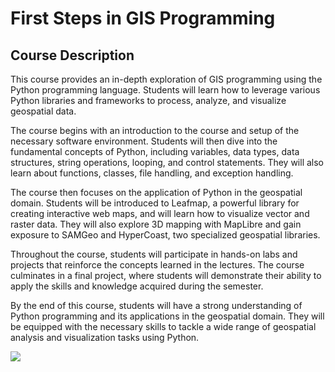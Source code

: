# First Steps in GIS Programming

## Course Description

This course provides an in-depth exploration of GIS programming using the Python programming language. Students will learn how to leverage various Python libraries and frameworks to process, analyze, and visualize geospatial data.

The course begins with an introduction to the course and setup of the necessary software environment. Students will then dive into the fundamental concepts of Python, including variables, data types, data structures, string operations, looping, and control statements. They will also learn about functions, classes, file handling, and exception handling.

The course then focuses on the application of Python in the geospatial domain. Students will be introduced to Leafmap, a powerful library for creating interactive web maps, and will learn how to visualize vector and raster data. They will also explore 3D mapping with MapLibre and gain exposure to SAMGeo and HyperCoast, two specialized geospatial libraries.

Throughout the course, students will participate in hands-on labs and projects that reinforce the concepts learned in the lectures. The course culminates in a final project, where students will demonstrate their ability to apply the skills and knowledge acquired during the semester.

By the end of this course, students will have a strong understanding of Python programming and its applications in the geospatial domain. They will be equipped with the necessary skills to tackle a wide range of geospatial analysis and visualization tasks using Python.

![](https://assets.gishub.org/images/geog-312.png)
